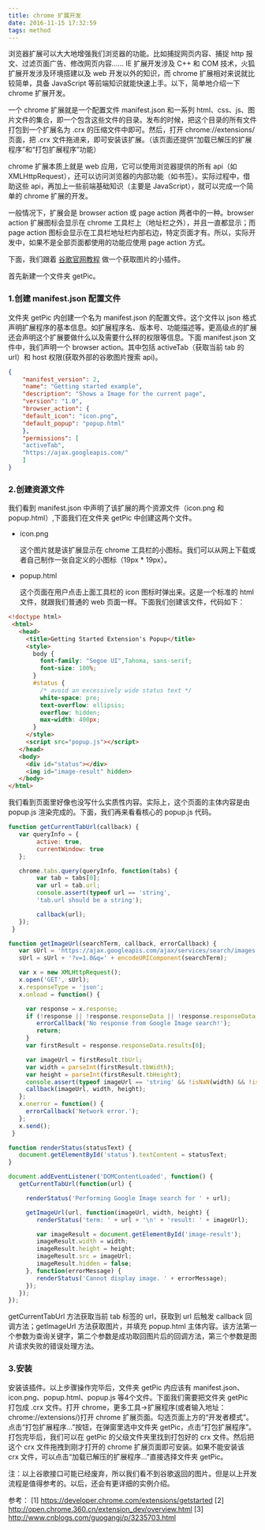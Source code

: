 ```yaml
---
title: chrome 扩展开发
date: 2016-11-15 17:32:59
tags: method
---
```


浏览器扩展可以大大地增强我们浏览器的功能。比如捕捉网页内容、捕捉 http 报文、过滤页面广告、修改网页内容…… IE 扩展开发涉及 C++ 和 COM 技术，火狐扩展开发涉及环境搭建以及 web 开发以外的知识，而 chrome 扩展相对来说就比较简单，具备 JavaScript 等前端知识就能快速上手。以下，简单地介绍一下 chrome 扩展开发。

<!-- more -->

一个 chrome 扩展就是一个配置文件 manifest.json 和一系列 html、css、js、图片文件的集合，即一个包含这些文件的目录。发布的时候，把这个目录的所有文件打包到一个扩展名为 .crx 的压缩文件中即可。然后，打开 chrome://extensions/ 页面，把 .crx 文件拖进来，即可安装该扩展。（该页面还提供“加载已解压的扩展程序”和“打包扩展程序”功能）

chrome 扩展本质上就是 web 应用，它可以使用浏览器提供的所有 api（如 XMLHttpRequest），还可以访问浏览器的内部功能（如书签）。实际过程中，借助这些 api，再加上一些前端基础知识（主要是 JavaScript），就可以完成一个简单的 chrome 扩展的开发。

一般情况下，扩展会是 browser action 或 page action 两者中的一种。browser action 扩展图标会显示在 chrome 工具栏上（地址栏之外），并且一直都显示；而 page action 图标会显示在工具栏地址栏内部右边，特定页面才有。所以，实际开发中，如果不是全部页面都使用的功能应使用 page action 方式。

下面，我们跟着 [谷歌官网教程](https://developer.chrome.com/extensions/getstarted) 做一个获取图片的小插件。

首先新建一个文件夹 getPic。

### 1.创建 manifest.json 配置文件

文件夹 getPic 内创建一个名为 manifest.json 的配置文件。这个文件以 json 格式声明扩展程序的基本信息。如扩展程序名、版本号、功能描述等。更高级点的扩展还会声明这个扩展要做什么以及需要什么样的权限等信息。下面 manifest.json 文件中，我们声明一个 browser action。其中包括 activeTab（获取当前 tab 的 url）和 host 权限(获取外部的谷歌图片搜索 api)。

```json
{
    "manifest_version": 2,
    "name": "Getting started example",
    "description": "Shows a Image for the current page",
    "version": "1.0",
    "browser_action": {
    "default_icon": "icon.png",
    "default_popup": "popup.html"
    },
    "permissions": [
    "activeTab",
    "https://ajax.googleapis.com/"
    ]
}
```

### 2.创建资源文件

我们看到 manifest.json 中声明了该扩展的两个资源文件（icon.png 和 popup.html）,下面我们在文件夹 getPic 中创建这两个文件。

   - icon.png

     这个图片就是该扩展显示在 chrome 工具栏的小图标。我们可以从网上下载或者自己制作一张自定义的小图标（19px * 19px）。

   - popup.html

     这个页面在用户点击上面工具栏的 icon 图标时弹出来。这是一个标准的 html 文件，就跟我们普通的 web 页面一样。下面我们创建该文件，代码如下：

```html
<!doctype html>
 <html>
   <head>
     <title>Getting Started Extension's Popup</title>
     <style>
       body {
         font-family: "Segoe UI",Tahoma, sans-serif;
         font-size: 100%;
       }
       #status {
         /* avoid an excessively wide status text */
         white-space: pre;
         text-overflow: ellipsis;
         overflow: hidden;
         max-width: 400px;
       }
     </style>
     <script src="popup.js"></script>
   </head>
   <body>
     <div id="status"></div>
     <img id="image-result" hidden>
   </body>
</html>
```

我们看到页面里好像也没写什么实质性内容。实际上，这个页面的主体内容是由 popup.js 渲染完成的。下面，我们再来看看核心的 popup.js 代码。

```javascript
function getCurrentTabUrl(callback) {
   var queryInfo = {
        active: true,
        currentWindow: true
   };

   chrome.tabs.query(queryInfo, function(tabs) {
        var tab = tabs[0];
        var url = tab.url;
        console.assert(typeof url == 'string', 
        'tab.url should be a string');

        callback(url);
   });
 }

function getImageUrl(searchTerm, callback, errorCallback) {
   var sUrl = 'https://ajax.googleapis.com/ajax/services/search/images';
   sUrl = sUrl + '?v=1.0&q=' + encodeURIComponent(searchTerm);

   var x = new XMLHttpRequest();
   x.open('GET', sUrl);
   x.responseType = 'json';
   x.onload = function() {

     var response = x.response;
     if (!response || !response.responseData || !response.responseData.results ||response.responseData.results.length === 0) {
        errorCallback('No response from Google Image search!');
        return;
     }
     var firstResult = response.responseData.results[0];

     var imageUrl = firstResult.tbUrl;
     var width = parseInt(firstResult.tbWidth);
     var height = parseInt(firstResult.tbHeight);
     console.assert(typeof imageUrl == 'string' && !isNaN(width) && !isNaN(height),'Unexpected respose from the Google Image Search API!');
     callback(imageUrl, width, height);
   };
   x.onerror = function() {
     errorCallback('Network error.');
   };
   x.send();
 }

function renderStatus(statusText) {
   document.getElementById('status').textContent = statusText;
}

document.addEventListener('DOMContentLoaded', function() {
   getCurrentTabUrl(function(url) {

     renderStatus('Performing Google Image search for ' + url);

     getImageUrl(url, function(imageUrl, width, height) {
        renderStatus('term: ' + url + '\n' + 'result: ' + imageUrl);

        var imageResult = document.getElementById('image-result');
        imageResult.width = width;
        imageResult.height = height;
        imageResult.src = imageUrl;
        imageResult.hidden = false;
     }, function(errorMessage) {
        renderStatus('Cannot display image. ' + errorMessage);
     });
   });
});
```

getCurrentTabUrl 方法获取当前 tab 标签的 url，获取到 url 后触发 callback 回调方法；getImageUrl 方法获取图片，并填充 popup.html 主体内容。该方法第一个参数为查询关键字，第二个参数是成功取回图片后的回调方法，第三个参数是图片请求失败的错误处理方法。

### 3.安装

安装该插件。以上步骤操作完毕后，文件夹 getPic 内应该有 manifest.json、icon.png、popup.html、popup.js 等4个文件。下面我们需要把文件夹 getPic 打包成 .crx 文件。打开 chrome，更多工具->扩展程序(或者输入地址：chrome://extensions/)打开 chrome 扩展页面。勾选页面上方的“开发者模式”。点击“打包扩展程序…”按钮，在弹窗里选中文件夹 getPic，点击“打包扩展程序”。打包完毕后，我们可以在 getPic 的父级文件夹里找到打包好的 crx 文件。然后把这个 crx 文件拖拽到刚才打开的 chrome 扩展页面即可安装。如果不能安装该 crx 文件，可以点击“加载已解压的扩展程序...”直接选择文件夹 getPic。

注：以上谷歌接口可能已经废弃，所以我们看不到谷歌返回的图片。但是以上开发流程是值得参考的。以后，还会有更详细的实例介绍。



参考：
[1] https://developer.chrome.com/extensions/getstarted
[2] http://open.chrome.360.cn/extension_dev/overview.html
[3] http://www.cnblogs.com/guogangj/p/3235703.html
